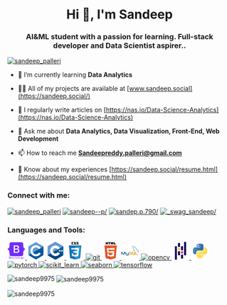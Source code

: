 <h1 align="center">Hi 👋, I'm Sandeep</h1>
<h3 align="center">AI&ML student with a passion for learning. Full-stack developer and Data Scientist aspirer..</h3>



<p align="left"> <a href="https://twitter.com/sandeep_palleri" target="blank"><img src="https://img.shields.io/twitter/follow/sandeep_palleri?logo=twitter&style=for-the-badge" alt="sandeep_palleri" /></a> </p>

- 🌱 I’m currently learning **Data Analytics**

- 👨‍💻 All of my projects are available at [www.sandeep.social](https://sandeep.social/)

- 📝 I regularly write articles on [https://nas.io/Data-Science-Analytics](https://nas.io/Data-Science-Analytics)

- 💬 Ask me about **Data Analytics, Data Visualization, Front-End, Web Development**

- 📫 How to reach me **Sandeepreddy.palleri@gmail.com**

- 📄 Know about my experiences [https://sandeep.social/resume.html](https://sandeep.social/resume.html)

<h3 align="left">Connect with me:</h3>
<p align="left">
<a href="https://twitter.com/sandeep_palleri" target="blank"><img align="center" src="https://raw.githubusercontent.com/rahuldkjain/github-profile-readme-generator/master/src/images/icons/Social/twitter.svg" alt="sandeep_palleri" height="30" width="40" /></a>
<a href="https://linkedin.com/in/sandeep--p/" target="blank"><img align="center" src="https://raw.githubusercontent.com/rahuldkjain/github-profile-readme-generator/master/src/images/icons/Social/linked-in-alt.svg" alt="sandeep--p/" height="30" width="40" /></a>
<a href="https://fb.com/sandep.p.790/" target="blank"><img align="center" src="https://raw.githubusercontent.com/rahuldkjain/github-profile-readme-generator/master/src/images/icons/Social/facebook.svg" alt="sandep.p.790/" height="30" width="40" /></a>
<a href="https://instagram.com/_swag_sandeep/" target="blank"><img align="center" src="https://raw.githubusercontent.com/rahuldkjain/github-profile-readme-generator/master/src/images/icons/Social/instagram.svg" alt="_swag_sandeep/" height="30" width="40" /></a>
</p>

<h3 align="left">Languages and Tools:</h3>
<p align="left"> <a href="https://getbootstrap.com" target="_blank" rel="noreferrer"> <img src="https://raw.githubusercontent.com/devicons/devicon/master/icons/bootstrap/bootstrap-plain-wordmark.svg" alt="bootstrap" width="40" height="40"/> </a> <a href="https://www.cprogramming.com/" target="_blank" rel="noreferrer"> <img src="https://raw.githubusercontent.com/devicons/devicon/master/icons/c/c-original.svg" alt="c" width="40" height="40"/> </a> <a href="https://www.w3schools.com/cpp/" target="_blank" rel="noreferrer"> <img src="https://raw.githubusercontent.com/devicons/devicon/master/icons/cplusplus/cplusplus-original.svg" alt="cplusplus" width="40" height="40"/> </a> <a href="https://www.w3schools.com/css/" target="_blank" rel="noreferrer"> <img src="https://raw.githubusercontent.com/devicons/devicon/master/icons/css3/css3-original-wordmark.svg" alt="css3" width="40" height="40"/> </a> <a href="https://git-scm.com/" target="_blank" rel="noreferrer"> <img src="https://www.vectorlogo.zone/logos/git-scm/git-scm-icon.svg" alt="git" width="40" height="40"/> </a> <a href="https://www.w3.org/html/" target="_blank" rel="noreferrer"> <img src="https://raw.githubusercontent.com/devicons/devicon/master/icons/html5/html5-original-wordmark.svg" alt="html5" width="40" height="40"/> </a> <a href="https://www.mysql.com/" target="_blank" rel="noreferrer"> <img src="https://raw.githubusercontent.com/devicons/devicon/master/icons/mysql/mysql-original-wordmark.svg" alt="mysql" width="40" height="40"/> </a> <a href="https://opencv.org/" target="_blank" rel="noreferrer"> <img src="https://www.vectorlogo.zone/logos/opencv/opencv-icon.svg" alt="opencv" width="40" height="40"/> </a> <a href="https://pandas.pydata.org/" target="_blank" rel="noreferrer"> <img src="https://raw.githubusercontent.com/devicons/devicon/2ae2a900d2f041da66e950e4d48052658d850630/icons/pandas/pandas-original.svg" alt="pandas" width="40" height="40"/> </a> <a href="https://www.python.org" target="_blank" rel="noreferrer"> <img src="https://raw.githubusercontent.com/devicons/devicon/master/icons/python/python-original.svg" alt="python" width="40" height="40"/> </a> <a href="https://pytorch.org/" target="_blank" rel="noreferrer"> <img src="https://www.vectorlogo.zone/logos/pytorch/pytorch-icon.svg" alt="pytorch" width="40" height="40"/> </a> <a href="https://scikit-learn.org/" target="_blank" rel="noreferrer"> <img src="https://upload.wikimedia.org/wikipedia/commons/0/05/Scikit_learn_logo_small.svg" alt="scikit_learn" width="40" height="40"/> </a> <a href="https://seaborn.pydata.org/" target="_blank" rel="noreferrer"> <img src="https://seaborn.pydata.org/_images/logo-mark-lightbg.svg" alt="seaborn" width="40" height="40"/> </a> <a href="https://www.tensorflow.org" target="_blank" rel="noreferrer"> <img src="https://www.vectorlogo.zone/logos/tensorflow/tensorflow-icon.svg" alt="tensorflow" width="40" height="40"/> </a> </p>

<p><img align="left" src="https://github-readme-stats.vercel.app/api/top-langs?username=sandeep9975&show_icons=true&locale=en&layout=compact" alt="sandeep9975" /></p>

<p>&nbsp;<img align="center" src="https://github-readme-stats.vercel.app/api?username=sandeep9975&show_icons=true&locale=en" alt="sandeep9975" /></p>

<p><img align="center" src="https://github-readme-streak-stats.herokuapp.com/?user=sandeep9975&" alt="sandeep9975" /></p>
